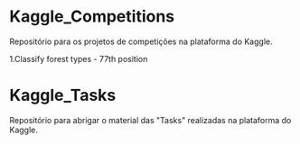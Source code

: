 # Kaggle_Competitions
Repositório para os projetos de competições na plataforma do Kaggle.

1.Classify forest types - 77th position

# Kaggle_Tasks
Repositório para abrigar o material das "Tasks" realizadas na plataforma do Kaggle.
